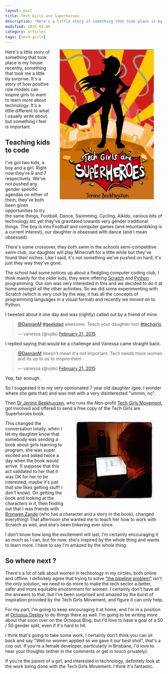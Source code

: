 ```yaml
---
layout: post
title: Tech Girls are Superheroes
description: "Here's a little story of something that took place is my house recently, something that took me a little by surprise. It's a story of how positive role models can inspire girls to want to learn more about technology. It's a little different to what I usually write about, but something I feel is important."
modified: 2015-03-05
category: articles
tags: [tech-girls]
---
```


<div style="float: right; margin: 30px; margin-top: 0;" >
<img alt="Tech Girls Are Superheroes" src="/images/coverbookTGAS.jpg" />
</div>


Here's a little story of something that took place is my house recently, something that took me a little by surprise. It's a story of how positive role models can inspire girls to want to learn more about technology. It's a little different to what I usually write about, but something I feel is important.

## Teaching kids to code ##

I've got two kids, a boy and a girl. Right now they're 9 and 7 respectively. We've not pushed any gender specific agendas on either of them, they've both been given opportunities to try the same things, Football, Dance, Swimming, Cycling, Aikido, various bits of technology etc yet they've gravitated towards very gender traditional things. The boy is into Football and computer games (and mountainbiking is a current interest), our daughter is obsessed with dance (and I mean obsessed). 

There's some crossover, they both swim in the schools semi-competitive swim club, our daughter will play Minecraft for a little while but they've found their niches. Like I said, it's not something we've pushed on hard, it's just they way they've gone.

The school had some notices up about a fledgling computer coding club, I think mainly for the older kids, they were offering [Scratch](http://scratch.mit.edu) and [Python](https://www.python.org/) programming. Our son was very interested in this and we decided to do it at home amongst all the other activities. So we did some experimenting with Scratch (which is very cool by the way, it has all the concepts of programming languages in a visual format) and recently we moved on to Python.

I tweeted about it one day and was (rightly) called out by a friend of mine.

<blockquote class="twitter-tweet" lang="en"><p><a href="https://twitter.com/DamianM">@DamianM</a> <a href="https://twitter.com/hashtag/geekdad?src=hash">#geekdad</a> awesome. Teach your daughter too! <a href="https://twitter.com/hashtag/techgirls?src=hash">#techgirls</a></p>&mdash; vanessa (@vjds) <a href="https://twitter.com/vjds/status/568956840064602112">February 21, 2015</a></blockquote>
<script async src="//platform.twitter.com/widgets.js" charset="utf-8"></script>

I replied saying that would be a challenge and Vanessa came straight back.

<blockquote class="twitter-tweet" lang="en"><p><a href="https://twitter.com/DamianM">@DamianM</a> doesn&#39;t mean it&#39;s not important. Tech needs more women and its up to us to inspire them</p>&mdash; vanessa (@vjds) <a href="https://twitter.com/vjds/status/568960532478238721">February 21, 2015</a></blockquote>
<script async src="//platform.twitter.com/widgets.js" charset="utf-8"></script>

Yep, fair enough.

So I suggested it to my very opinionated 7 year old daughter (gee, I wonder where she gets that) and was met with a very disinterested "ummm, no". 

Then [Dr Jenine Beekhuyzen](https://twitter.com/TGAsuperheroes), who runs the Non-profit [Tech Girls Movement](http://www.techgirlsmovement.org/), got involved and offered to send a free copy of the Tech Girls are Superheroes book.

<div style="float: right; margin: 30px; margin-top: 0;" >
<img alt="Kids Coding" src="/images/kids-coding.jpg" />
</div>

This changed the conversation totally, when I let my daughter know that somebody was sending a book about girls learning to program, she was super excited and asked twice a day when the book would arrive. (I suppose that this act validated to her that it was OK for her to be interested, maybe it's just that she likes getting stuff! I don't know). On getting the book and looking at the characters in it, then finding out that I was friends with [Bronwen Zande](https://twitter.com/bronwenz) (who has a character and a story in the book), changed everything! That afternoon she wanted me to teach her how to work with Scratch as well, and she's been tinkering ever since. 

I don't know how long the excitement will last, I'm certainly encouraging it as much as I can, but for now, she's inspired by the whole thing and wants to learn more. I have to say I'm amazed by the whole thing.

## So where next ? ##

There's a lot of talk about women in technology in my circles, both online and offline. I definitely agree that trying to solve ["the pipeline problem"](http://techcrunch.com/2014/08/23/just-another-white-dude-writing-about-diversity/) isn't the only solution, we need to do more to make the tech sector a better, safer and more equitable environment for women. I certainly don't have all the answers to that, but I've been surprised and amazed by the burst of inspiration provided by the Tech Girls Movement, and figure it can only help.

For my part, I'm going to keep encouraging it at home, and I'm in a position at [Octopus Deploy](http://octopusdeploy.com/) to do things there as well. I'm going to be writing more about that soon over on the Octopus Blog, but I'd love to have a goal of a 50 / 50 gender split, even if it's hard to hit. 

I think that's going to take some work, I certainly don't think you can sit back and say "Well no women applied so we gave it our best shot", that's a cop out. If you're a female developer, particularly in Brisbane, I'd love to hear your thoughts (either in the comments or get in touch privately).

If you're the parent of a girl, and interested in technology, definitely look at the work being done with the Tech Girls Movement. I think it's fantastic.